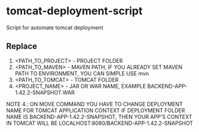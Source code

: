 # tomcat-deployment-script
Script for automate tomcat deployment 

## Replace 
1. <PATH_TO_PROJECT> - PROJECT FOLDER
2. <PATH_TO_MAVEN> - MAVEN PATH, IF YOU ALREADY SET MAVEN PATH TO ENVIRONMENT, YOU CAN SIMPLE USE mvn
3. <PATH_TO_TOMCAT> - TOMCAT FOLDER
4. <PROJECT_NAME> - JAR OR WAR NAME, EXAMPLE BACKEND-APP-1.42.2-SNAPSHOT.WAR

NOTE 4.: ON MOVE COMMAND YOU HAVE TO CHANGE DEPLOYMENT NAME FOR TOMCAT APPLICATION CONTEXT 
IF DEPLOYMENT FOLDER NAME IS BACKEND-APP-1.42.2-SNAPSHOT, THEN YOUR APP'S CONTEXT IN TOMCAT WILL BE LOCALHOST:8080/BACKEND-APP-1.42.2-SNAPSHOT
